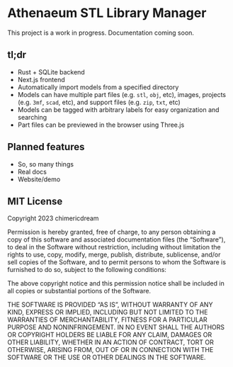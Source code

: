 # Athenaeum STL Library Manager

This project is a work in progress. Documentation coming soon.

## tl;dr

* Rust + SQLite backend
* Next.js frontend
* Automatically import models from a specified directory
* Models can have multiple part files (e.g. `stl`, `obj`, etc), images, projects (e.g. `3mf`, `scad`, etc), and support files (e.g. `zip`, `txt`, etc)
* Models can be tagged with arbitrary labels for easy organization and searching
* Part files can be previewed in the browser using Three.js

## Planned features

* So, so many things
* Real docs
* Website/demo

## MIT License

Copyright 2023 chimericdream

Permission is hereby granted, free of charge, to any person obtaining a copy of this software and associated documentation files (the “Software”), to deal in the Software without restriction, including without limitation the rights to use, copy, modify, merge, publish, distribute, sublicense, and/or sell copies of the Software, and to permit persons to whom the Software is furnished to do so, subject to the following conditions:

The above copyright notice and this permission notice shall be included in all copies or substantial portions of the Software.

THE SOFTWARE IS PROVIDED “AS IS”, WITHOUT WARRANTY OF ANY KIND, EXPRESS OR IMPLIED, INCLUDING BUT NOT LIMITED TO THE WARRANTIES OF MERCHANTABILITY, FITNESS FOR A PARTICULAR PURPOSE AND NONINFRINGEMENT. IN NO EVENT SHALL THE AUTHORS OR COPYRIGHT HOLDERS BE LIABLE FOR ANY CLAIM, DAMAGES OR OTHER LIABILITY, WHETHER IN AN ACTION OF CONTRACT, TORT OR OTHERWISE, ARISING FROM, OUT OF OR IN CONNECTION WITH THE SOFTWARE OR THE USE OR OTHER DEALINGS IN THE SOFTWARE.
